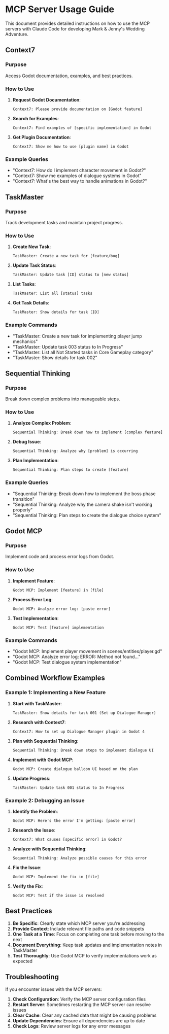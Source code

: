 # MCP Server Usage Guide

This document provides detailed instructions on how to use the MCP servers with Claude Code for developing Mark & Jenny's Wedding Adventure.

## Context7

### Purpose
Access Godot documentation, examples, and best practices.

### How to Use
1. **Request Godot Documentation**:
   ```
   Context7: Please provide documentation on [Godot feature]
   ```

2. **Search for Examples**:
   ```
   Context7: Find examples of [specific implementation] in Godot
   ```

3. **Get Plugin Documentation**:
   ```
   Context7: Show me how to use [plugin name] in Godot
   ```

### Example Queries
- "Context7: How do I implement character movement in Godot?"
- "Context7: Show me examples of dialogue systems in Godot"
- "Context7: What's the best way to handle animations in Godot?"

## TaskMaster

### Purpose
Track development tasks and maintain project progress.

### How to Use
1. **Create New Task**:
   ```
   TaskMaster: Create a new task for [feature/bug]
   ```

2. **Update Task Status**:
   ```
   TaskMaster: Update task [ID] status to [new status]
   ```

3. **List Tasks**:
   ```
   TaskMaster: List all [status] tasks
   ```

4. **Get Task Details**:
   ```
   TaskMaster: Show details for task [ID]
   ```

### Example Commands
- "TaskMaster: Create a new task for implementing player jump mechanics"
- "TaskMaster: Update task 003 status to In Progress"
- "TaskMaster: List all Not Started tasks in Core Gameplay category"
- "TaskMaster: Show details for task 002"

## Sequential Thinking

### Purpose
Break down complex problems into manageable steps.

### How to Use
1. **Analyze Complex Problem**:
   ```
   Sequential Thinking: Break down how to implement [complex feature]
   ```

2. **Debug Issue**:
   ```
   Sequential Thinking: Analyze why [problem] is occurring
   ```

3. **Plan Implementation**:
   ```
   Sequential Thinking: Plan steps to create [feature]
   ```

### Example Queries
- "Sequential Thinking: Break down how to implement the boss phase transition"
- "Sequential Thinking: Analyze why the camera shake isn't working properly"
- "Sequential Thinking: Plan steps to create the dialogue choice system"

## Godot MCP

### Purpose
Implement code and process error logs from Godot.

### How to Use
1. **Implement Feature**:
   ```
   Godot MCP: Implement [feature] in [file]
   ```

2. **Process Error Log**:
   ```
   Godot MCP: Analyze error log: [paste error]
   ```

3. **Test Implementation**:
   ```
   Godot MCP: Test [feature] implementation
   ```

### Example Commands
- "Godot MCP: Implement player movement in scenes/entities/player.gd"
- "Godot MCP: Analyze error log: ERROR: Method not found..."
- "Godot MCP: Test dialogue system implementation"

## Combined Workflow Examples

### Example 1: Implementing a New Feature
1. **Start with TaskMaster**:
   ```
   TaskMaster: Show details for task 001 (Set up Dialogue Manager)
   ```

2. **Research with Context7**:
   ```
   Context7: How to set up Dialogue Manager plugin in Godot 4
   ```

3. **Plan with Sequential Thinking**:
   ```
   Sequential Thinking: Break down steps to implement dialogue UI
   ```

4. **Implement with Godot MCP**:
   ```
   Godot MCP: Create dialogue balloon UI based on the plan
   ```

5. **Update Progress**:
   ```
   TaskMaster: Update task 001 status to In Progress
   ```

### Example 2: Debugging an Issue
1. **Identify the Problem**:
   ```
   Godot MCP: Here's the error I'm getting: [paste error]
   ```

2. **Research the Issue**:
   ```
   Context7: What causes [specific error] in Godot?
   ```

3. **Analyze with Sequential Thinking**:
   ```
   Sequential Thinking: Analyze possible causes for this error
   ```

4. **Fix the Issue**:
   ```
   Godot MCP: Implement the fix in [file]
   ```

5. **Verify the Fix**:
   ```
   Godot MCP: Test if the issue is resolved
   ```

## Best Practices

1. **Be Specific**: Clearly state which MCP server you're addressing
2. **Provide Context**: Include relevant file paths and code snippets
3. **One Task at a Time**: Focus on completing one task before moving to the next
4. **Document Everything**: Keep task updates and implementation notes in TaskMaster
5. **Test Thoroughly**: Use Godot MCP to verify implementations work as expected

## Troubleshooting

If you encounter issues with the MCP servers:

1. **Check Configuration**: Verify the MCP server configuration files
2. **Restart Server**: Sometimes restarting the MCP server can resolve issues
3. **Clear Cache**: Clear any cached data that might be causing problems
4. **Update Dependencies**: Ensure all dependencies are up to date
5. **Check Logs**: Review server logs for any error messages